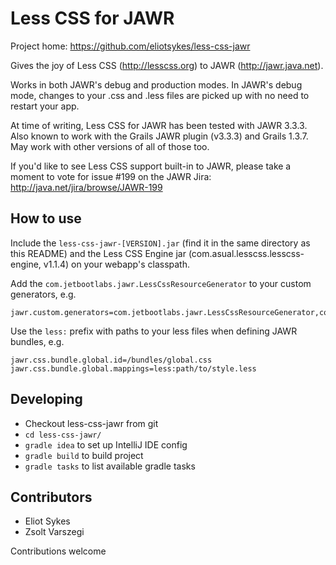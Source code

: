 # Less CSS for JAWR

Project home: https://github.com/eliotsykes/less-css-jawr

Gives the joy of Less CSS (http://lesscss.org) to JAWR (http://jawr.java.net).

Works in both JAWR's debug and production modes. In JAWR's debug mode, changes to your .css and .less files are picked up
with no need to restart your app.

At time of writing, Less CSS for JAWR has been tested with JAWR 3.3.3. Also known to work
with the Grails JAWR plugin (v3.3.3) and Grails 1.3.7. May work with other versions of all of those too.

If you'd like to see Less CSS support built-in to JAWR, please take a moment to vote for issue #199 on the JAWR
Jira: http://java.net/jira/browse/JAWR-199

## How to use
Include the `less-css-jawr-[VERSION].jar` (find it in the same directory as this README) and the Less CSS Engine jar
(com.asual.lesscss.lesscss-engine, v1.1.4) on your webapp's classpath.

Add the `com.jetbootlabs.jawr.LessCssResourceGenerator` to your custom generators, e.g.

    jawr.custom.generators=com.jetbootlabs.jawr.LessCssResourceGenerator,com.something.something.DarkSideGenerator

Use the `less:` prefix with paths to your less files when defining JAWR bundles, e.g.

    jawr.css.bundle.global.id=/bundles/global.css
    jawr.css.bundle.global.mappings=less:path/to/style.less


## Developing

* Checkout less-css-jawr from git
* `cd less-css-jawr/`
* `gradle idea` to set up IntelliJ IDE config
* `gradle build` to build project
* `gradle tasks` to list available gradle tasks

## Contributors

* Eliot Sykes
* Zsolt Varszegi

Contributions welcome
